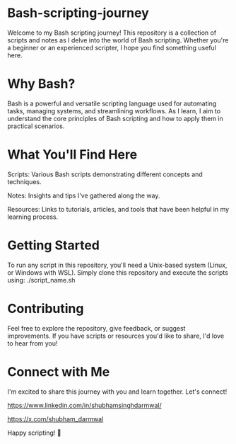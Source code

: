 # Bash-scripting-journey

Welcome to my Bash scripting journey! This repository is a collection of scripts and notes as I delve into the world of Bash scripting. Whether you're a beginner or an experienced scripter, I hope you find something useful here.

# Why Bash?
Bash is a powerful and versatile scripting language used for automating tasks, managing systems, and streamlining workflows. As I learn, I aim to understand the core principles of Bash scripting and how to apply them in practical scenarios.

# What You'll Find Here
Scripts: Various Bash scripts demonstrating different concepts and techniques.

Notes: Insights and tips I've gathered along the way.

Resources: Links to tutorials, articles, and tools that have been helpful in my learning process.

# Getting Started
To run any script in this repository, you'll need a Unix-based system (Linux, or Windows with WSL). Simply clone this repository and execute the scripts using:
./script_name.sh

# Contributing
Feel free to explore the repository, give feedback, or suggest improvements. If you have scripts or resources you'd like to share, I'd love to hear from you!

# Connect with Me
I'm excited to share this journey with you and learn together. Let's connect!

https://www.linkedin.com/in/shubhamsinghdarmwal/

https://x.com/shubham_darmwal


Happy scripting! 🎉
